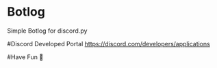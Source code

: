 # Botlog
Simple Botlog for discord.py

#Discord Developed Portal 
https://discord.com/developers/applications

#Have Fun 🌟
